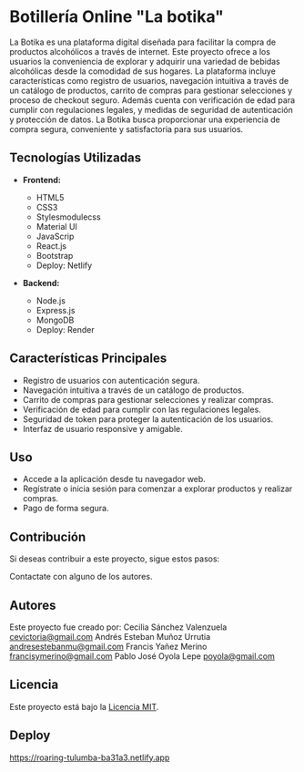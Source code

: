 # Botillería Online "La botika"

La Botika es una plataforma digital diseñada para facilitar la compra de productos alcohólicos a través de internet. Este proyecto ofrece a los usuarios la conveniencia de explorar y adquirir una variedad de bebidas alcohólicas desde la comodidad de sus hogares. La plataforma incluye características como registro de usuarios, navegación intuitiva a través de un catálogo de productos, carrito de compras para gestionar selecciones y proceso de checkout seguro. Además cuenta con verificación de edad para cumplir con regulaciones legales, y medidas de seguridad de autenticación y protección de datos. La Botika busca proporcionar una experiencia de compra segura, conveniente y satisfactoria para sus usuarios.

## Tecnologías Utilizadas

- **Frontend:**
  - HTML5
  - CSS3
  - Stylesmodulecss
  - Material UI
  - JavaScrip
  - React.js
  - Bootstrap
  - Deploy: Netlify

- **Backend:**
  - Node.js
  - Express.js
  - MongoDB
  - Deploy: Render
	

## Características Principales

- Registro de usuarios con autenticación segura.
- Navegación intuitiva a través de un catálogo de productos.
- Carrito de compras para gestionar selecciones y realizar compras.
- Verificación de edad para cumplir con las regulaciones legales.
- Seguridad de token para proteger la autenticación de los usuarios.
- Interfaz de usuario responsive y amigable.


## Uso

- Accede a la aplicación desde tu navegador web.
- Regístrate o inicia sesión para comenzar a explorar productos y realizar compras.
- Pago de forma segura.

## Contribución

Si deseas contribuir a este proyecto, sigue estos pasos:

Contactate con alguno de los autores.

## Autores

Este proyecto fue creado por:
Cecilia Sánchez Valenzuela    cevictoria@gmail.com 
Andrés Esteban Muñoz Urrutia  andresestebanmu@gmail.com
Francis Yañez Merino          francisymerino@gmail.com
Pablo José Oyola Lepe         poyola@gmail.com													


## Licencia

Este proyecto está bajo la [Licencia MIT](LICENSE).

## Deploy

https://roaring-tulumba-ba31a3.netlify.app
